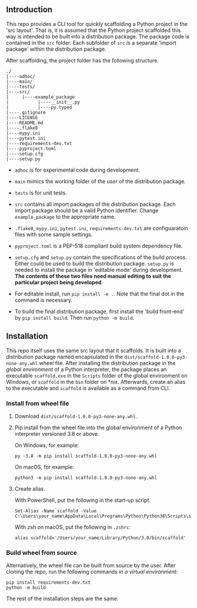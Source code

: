 ## Introduction

This repo provides a CLI tool for quickly scaffolding a Python project in the 'src layout'.
That is, it is assumed that the Python project scaffolded this way is intended to be built
into a distribution package. The package code is contained in the `src` folder.
Each subfolder of `src` is a separate 'import package' within the distribution package.

After scaffolding, the project folder has the following structure.

```
./
|----adhoc/
|----main/
|----tests/
|----src/
|     |----example_package
|           |----__init__.py
|           |----py.typed
|----.gitignore
|----LICENSE
|----README.md
|----.flake8
|----mypy.ini
|----pytest.ini
|----requirements-dev.txt
|----pyproject.toml
|----setup.cfg
|----setup.py
```

- `adhoc` is for experimental code during development.

- `main` mimics the working folder of the _user_ of the distribution package.

- `tests` is for unit tests.

- `src` contains all import packages of the distribution package. Each import package
  should be a valid Python identifier. Change `example_package` to the appropriate name.

- `.flake8`, `mypy.ini`, `pytest.ini`, `requirements-dev.txt` are configuaratoin files
  with some sample settings.

- `pyproject.toml` is a PEP-518 compliant build system dependency file.

- `setup.cfg` and `setup.py` contain the specifications of the build process. Either could
  be used to build the distribution package. `setup.py` is needed to install the package
  in 'editable mode' during development. **The contents of these two files need manual**
  **editing to suit the particular project being developed**.

- For editable install, run `pip install -e .`. Note that the final dot in the command is
  necessary.

- To build the final distribution package, first install the 'build front-end' by
  `pip install build`. Then run `python -m build`.

## Installation

This repo itself uses the same src layout that it scaffolds. It is built into a distribution
package named encapsulated in the `dist/scaffold-1.0.0-py3-none-any.whl` wheel
file. After installing the distribution package in the _global environment_ of a Python
interpreter, the package places an executable `scaffold.exe` in the `Scripts` folder of the
global environment on Windows, or `scaffold` in the `bin` folder on \*nix. Afterwards, create
an alias to the executable and `scaffold` is available as a command from CLI.

### Install from wheel file

  1.  Download `dist/scaffold-1.0.0-py3-none-any.whl`.

  2.  Pip install from the wheel file into the global environment of a Python interpreter
      versioned 3.8 or above.

        On Windows, for example:

        ```
        py -3.8 -m pip install scaffold-1.0.0-py3-none-any.whl
        ```

        On macOS, for example:

        ```
        python3 -m pip install scaffold-1.0.0-py3-none-any.whl
        ```

  3. Create alias.

        With PowerShell, put the following in the start-up script.

        ```
        Set-Alias -Name scaffold -Value C:\Users\your_name\AppData\Local\Programs\Python\Python38\Scripts\scaffold.exe
        ```

        With zsh on macOS, put the following in `.zshrc`:

        ```
        alias scaffold='/Users/your_name/Library/Python/3.8/bin/scaffold'
        ```

### Build wheel from source

  Alternatively, the wheel file can be built from source by the user.
  After cloning the repo, run the following commands _in a virtual environment_:

  ```
  pip install requirements-dev.txt
  python -m build
  ```

  The rest of the installation steps are the same.
